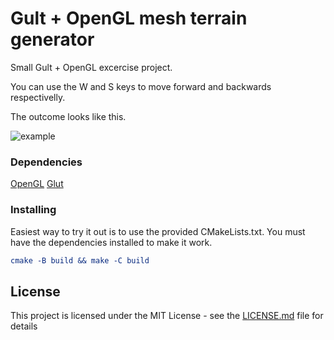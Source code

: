 # Gult + OpenGL mesh terrain generator

Small Gult + OpenGL excercise project.

You can use the W and S keys to move forward and backwards respectivelly.

The outcome looks like this.

<img src="example.gif" alt="example"></a>

### Dependencies

[OpenGL](https://www.opengl.org/)
[Glut](https://www.opengl.org/resources/libraries/glut/)

### Installing

Easiest way to try it out is to use the provided CMakeLists.txt. You must have the dependencies installed to make it work.
```cmake
cmake -B build && make -C build
```

## License

This project is licensed under the MIT License - see the [LICENSE.md](LICENSE.md) file for details

